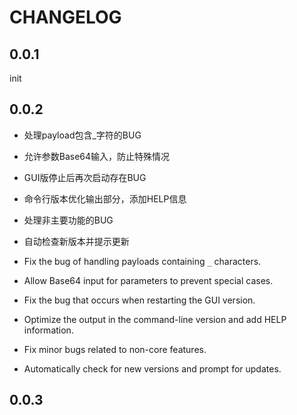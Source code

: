 # CHANGELOG

## 0.0.1 

init

## 0.0.2

- 处理payload包含_字符的BUG
- 允许参数Base64输入，防止特殊情况
- GUI版停止后再次启动存在BUG
- 命令行版本优化输出部分，添加HELP信息
- 处理非主要功能的BUG
- 自动检查新版本并提示更新

- Fix the bug of handling payloads containing `_` characters.
- Allow Base64 input for parameters to prevent special cases.
- Fix the bug that occurs when restarting the GUI version.
- Optimize the output in the command-line version and add HELP information.
- Fix minor bugs related to non-core features.
- Automatically check for new versions and prompt for updates.

## 0.0.3